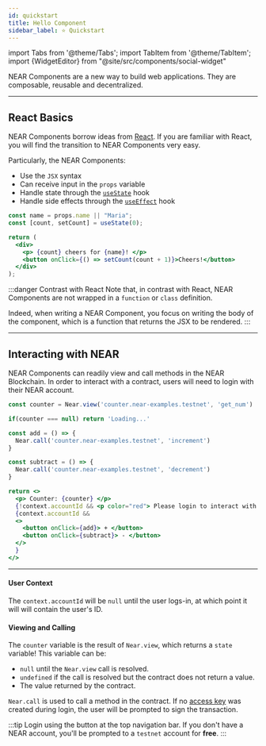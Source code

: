 ```yaml
---
id: quickstart
title: Hello Component
sidebar_label: ⭐ Quickstart
---
```


import Tabs from '@theme/Tabs';
import TabItem from '@theme/TabItem';
import {WidgetEditor} from "@site/src/components/social-widget"

NEAR Components are a new way to build web applications. They are composable, reusable and decentralized.

---

## React Basics
NEAR Components borrow ideas from [React](https://react.dev/). If you are familiar with React, you will find the transition to NEAR Components very easy.

Particularly, the NEAR Components:
- Use the `JSX` syntax
- Can receive input in the `props` variable
- Handle state through the [`useState`](https://react.dev/reference/react/useState) hook
- Handle side effects through the [`useEffect`](https://react.dev/reference/react/useEffect) hook

<WidgetEditor>

```jsx
const name = props.name || "Maria";
const [count, setCount] = useState(0);

return (
  <div>
    <p> {count} cheers for {name}! </p>
    <button onClick={() => setCount(count + 1)}>Cheers!</button>
  </div>
);
```

</WidgetEditor>

:::danger Contrast with React
Note that, in contrast with React, NEAR Components are not wrapped in a `function` or `class` definition.

Indeed, when writing a NEAR Component, you focus on writing the body of the component, which is a function that returns the JSX to be rendered. 
:::

---

## Interacting with NEAR
NEAR Components can readily view and call methods in the NEAR Blockchain. In order to interact with a contract, users will need to login with their NEAR account.

<WidgetEditor>

```jsx
const counter = Near.view('counter.near-examples.testnet', 'get_num')

if(counter === null) return 'Loading...'

const add = () => {
  Near.call('counter.near-examples.testnet', 'increment')
}

const subtract = () => {
  Near.call('counter.near-examples.testnet', 'decrement')
}

return <>
  <p> Counter: {counter} </p>
  {!context.accountId && <p color="red"> Please login to interact with the contract</p>}
  {context.accountId && 
  <>
    <button onClick={add}> + </button>
    <button onClick={subtract}> - </button>
  </>
  }
</>
```

</WidgetEditor>

<hr class="subsection" />

#### User Context
The `context.accountId` will be `null` until the user logs-in, at which point it will will contain the user's ID.

#### Viewing and Calling
The `counter` variable is the result of `Near.view`, which returns a `state` variable! This variable can be:
- `null` until the `Near.view` call is resolved.
- `undefined` if the call is resolved but the contract does not return a value.
- The value returned by the contract.

`Near.call` is used to call a method in the contract. If no [access key](/concepts/basics/accounts/access-keys#function-call-keys) was created during login, the user will be prompted to sign the transaction.

:::tip
Login using the button at the top navigation bar. If you don't have a NEAR account, you'll be prompted to a `testnet` account for **free**.
:::
